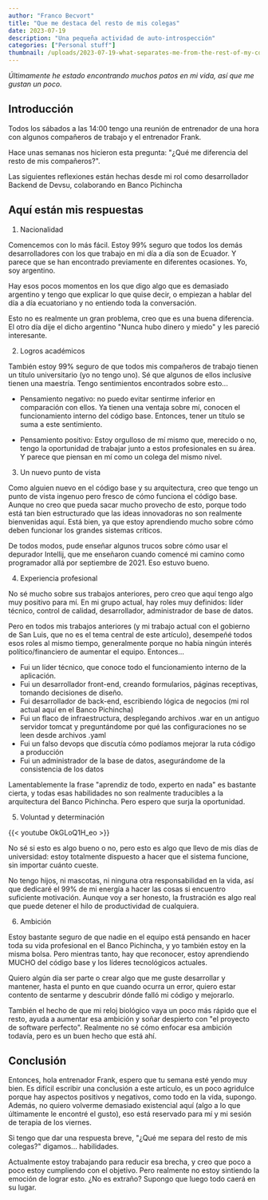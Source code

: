 ```yaml
---
author: "Franco Becvort"
title: "Que me destaca del resto de mis colegas"
date: 2023-07-19
description: "Una pequeña actividad de auto-introspección"
categories: ["Personal stuff"]
thumbnail: /uploads/2023-07-19-what-separates-me-from-the-rest-of-my-colleagues/DALLE2023-12-1920.54.12.png
---
```


_Últimamente he estado encontrando muchos patos en mi vida, así que me gustan un poco._

## Introducción

Todos los sábados a las 14:00 tengo una reunión de entrenador de una hora con algunos compañeros de trabajo y el entrenador Frank.

Hace unas semanas nos hicieron esta pregunta: "¿Qué me diferencia del resto de mis compañeros?".

Las siguientes reflexiones están hechas desde mi rol como desarrollador Backend de Devsu, colaborando en Banco Pichincha

## Aquí están mis respuestas

1. Nacionalidad

Comencemos con lo más fácil. Estoy 99% seguro que todos los demás desarrolladores con los que trabajo en mi día a día son de Ecuador. Y parece que se han encontrado previamente en diferentes ocasiones. Yo, soy argentino.

Hay esos pocos momentos en los que digo algo que es demasiado argentino y tengo que explicar lo que quise decir, o empiezan a hablar del día a día ecuatoriano y no entiendo toda la conversación.

Esto no es realmente un gran problema, creo que es una buena diferencia. El otro día dije el dicho argentino "Nunca hubo dinero y miedo" y les pareció interesante.

2. Logros académicos

También estoy 99% seguro de que todos mis compañeros de trabajo tienen un título universitario (yo no tengo uno). Sé que algunos de ellos inclusive tienen una maestría. Tengo sentimientos encontrados sobre esto...

- Pensamiento negativo: no puedo evitar sentirme inferior en comparación con ellos. Ya tienen una ventaja sobre mí, conocen el funcionamiento interno del código base. Entonces, tener un título se suma a este sentimiento.

- Pensamiento positivo: Estoy orgulloso de mí mismo que, merecido o no, tengo la oportunidad de trabajar junto a estos profesionales en su área. Y parece que piensan en mí como un colega del mismo nivel.

3. Un nuevo punto de vista

Como alguien nuevo en el código base y su arquitectura, creo que tengo un punto de vista ingenuo pero fresco de cómo funciona el código base. Aunque no creo que pueda sacar mucho provecho de esto, porque todo está tan bien estructurado que las ideas innovadoras no son realmente bienvenidas aquí. Está bien, ya que estoy aprendiendo mucho sobre cómo deben funcionar los grandes sistemas críticos.

De todos modos, pude enseñar algunos trucos sobre cómo usar el depurador Intellij, que me enseñaron cuando comencé mi camino como programador allá por septiembre de 2021. Eso estuvo bueno.

4. Experiencia profesional

No sé mucho sobre sus trabajos anteriores, pero creo que aquí tengo algo muy positivo para mí. En mi grupo actual, hay roles muy definidos: líder técnico, control de calidad, desarrollador, administrador de base de datos.

Pero en todos mis trabajos anteriores (y mi trabajo actual con el gobierno de San Luis, que no es el tema central de este artículo), desempeñé todos esos roles al mismo tiempo, generalmente porque no había ningún interés político/financiero de aumentar el equipo. Entonces...

- Fui un líder técnico, que conoce todo el funcionamiento interno de la aplicación.
- Fui un desarrollador front-end, creando formularios, páginas receptivas, tomando decisiones de diseño.
- Fui desarrollador de back-end, escribiendo lógica de negocios (mi rol actual aquí en el Banco Pichincha)
- Fui un flaco de infraestructura, desplegando archivos .war en un antiguo servidor tomcat y preguntándome por qué las configuraciones no se leen desde archivos .yaml
- Fui un falso devops que discutía cómo podíamos mejorar la ruta código a producción
- Fui un administrador de la base de datos, asegurándome de la consistencia de los datos

Lamentablemente la frase "aprendiz de todo, experto en nada" es bastante cierta, y todas esas habilidades no son realmente traducibles a la arquitectura del Banco Pichincha. Pero espero que surja la oportunidad.

5. Voluntad y determinación

{{< youtube OkGLoQ1H_eo >}}

No sé si esto es algo bueno o no, pero esto es algo que llevo de mis días de universidad: estoy totalmente dispuesto a hacer que el sistema funcione, sin importar cuánto cueste.

No tengo hijos, ni mascotas, ni ninguna otra responsabilidad en la vida, así que dedicaré el 99% de mi energía a hacer las cosas si encuentro suficiente motivación. Aunque voy a ser honesto, la frustración es algo real que puede detener el hilo de productividad de cualquiera.

6. Ambición

Estoy bastante seguro de que nadie en el equipo está pensando en hacer toda su vida profesional en el Banco Pichincha, y yo también estoy en la misma bolsa. Pero mientras tanto, hay que reconocer, estoy aprendiendo MUCHO del código base y los líderes tecnológicos actuales.

Quiero algún día ser parte o crear algo que me guste desarrollar y mantener, hasta el punto en que cuando ocurra un error, quiero estar contento de sentarme y descubrir dónde falló mi código y mejorarlo.

También el hecho de que mi reloj biológico vaya un poco más rápido que el resto, ayuda a aumentar esa ambición y soñar despierto con "el proyecto de software perfecto". Realmente no sé cómo enfocar esa ambición todavía, pero es un buen hecho que está ahí.

## Conclusión

Entonces, hola entrenador Frank, espero que tu semana esté yendo muy bien. Es difícil escribir una conclusión a este artículo, es un poco agridulce porque hay aspectos positivos y negativos, como todo en la vida, supongo. Además, no quiero volverme demasiado existencial aquí (algo a lo que últimamente le encontré el gusto), eso está reservado para mí y mi sesión de terapia de los viernes.

Si tengo que dar una respuesta breve, "¿Qué me separa del resto de mis colegas?" digamos... habilidades.

Actualmente estoy trabajando para reducir esa brecha, y creo que poco a poco estoy cumpliendo con el objetivo. Pero realmente no estoy sintiendo la emoción de lograr esto. ¿No es extraño? Supongo que luego todo caerá en su lugar.
